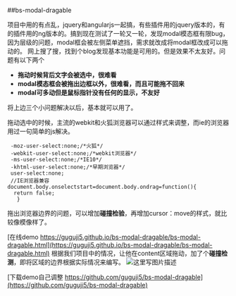 ##bs-modal-dragable

项目中用的有点乱，jquery和angularjs一起搞，有些插件用的jquery版本的，有的插件用的ng版本的。搞到现在测试了一轮又一轮，发现modal模态框有限bug，因为层级的问题，modal框会被左侧菜单遮挡，需求就改成将modal框改成可以拖动的。
网上搜了搜，找到个blog发现基本功能是可用的。但是效果不太友好。问题有以下两个

- **拖动时候背后文字会被选中，很难看**
- **modal模态框会被拖出边框以外，很难看，而且可能拖不回来**
- **modal可多动但是鼠标指针没有任何的显示，不友好**

将上边三个小问题解决以后，基本就可以用了。

拖动选中的时候，主流的webkit和火狐浏览器可以通过样式来调整，而ie的浏览器用过一句简单的js解决。

```
 -moz-user-select:none;/*火狐*/
 -webkit-user-select:none;/*webkit浏览器*/
 -ms-user-select:none;/*IE10*/
 -khtml-user-select:none;/*早期浏览器*/
 user-select:none;
 //IE浏览器兼容
document.body.onselectstart=document.body.ondrag=function(){
  return false;
   }
```
拖出浏览器边界的问题，可以增加**碰撞检验**，再增加cursor：move的样式，就比较像模像样了。

[在线demo https://guguji5.github.io/bs-modal-dragable/bs-modal-dragable.html](https://guguji5.github.io/bs-modal-dragable/bs-modal-dragable.html)
根据我们项目中的情况，让他在content区域拖动，加了个**碰撞检测**，即将区域的边界根据实际情况来编写。
![这里写图片描述](https://github.com/guguji5/bs-modal-dragable/tree/gh-pages/bs-modal-dragable.gif)

[下载demo自己调整 https://github.com/guguji5/bs-modal-dragable](https://github.com/guguji5/bs-modal-dragable)
